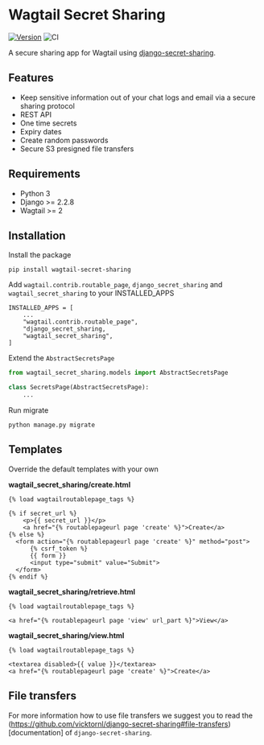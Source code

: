 # Wagtail Secret Sharing

[![Version](https://img.shields.io/pypi/v/wagtail-secret-sharing.svg?style=flat)](https://pypi.python.org/pypi/wagtail-secret-sharing/)
![CI](https://github.com/vicktornl/wagtail-secret-sharing/actions/workflows/ci.yml/badge.svg)

A secure sharing app for Wagtail using [django-secret-sharing](https://github.com/vicktornl/django-secret-sharing).

## Features

* Keep sensitive information out of your chat logs and email via a secure sharing protocol
* REST API
* One time secrets
* Expiry dates
* Create random passwords
* Secure S3 presigned file transfers

## Requirements

- Python 3
- Django >= 2.2.8
- Wagtail >= 2

## Installation

Install the package

```
pip install wagtail-secret-sharing
```

Add `wagtail.contrib.routable_page`, `django_secret_sharing` and `wagtail_secret_sharing` to your INSTALLED_APPS

```
INSTALLED_APPS = [
    ...
    "wagtail.contrib.routable_page",
    "django_secret_sharing,
    "wagtail_secret_sharing",
]
```


Extend the `AbstractSecretsPage`

```python
from wagtail_secret_sharing.models import AbstractSecretsPage

class SecretsPage(AbstractSecretsPage):
    ...
```

Run migrate

```
python manage.py migrate
```

## Templates

Override the default templates with your own

**wagtail_secret_sharing/create.html**

```
{% load wagtailroutablepage_tags %}

{% if secret_url %}
    <p>{{ secret_url }}</p>
    <a href="{% routablepageurl page 'create' %}">Create</a>
{% else %}
  <form action="{% routablepageurl page 'create' %}" method="post">
      {% csrf_token %}
      {{ form }}
      <input type="submit" value="Submit">
  </form>
{% endif %}
```

**wagtail_secret_sharing/retrieve.html**

```
{% load wagtailroutablepage_tags %}

<a href="{% routablepageurl page 'view' url_part %}">View</a>
```

**wagtail_secret_sharing/view.html**

```
{% load wagtailroutablepage_tags %}

<textarea disabled>{{ value }}</textarea>
<a href="{% routablepageurl page 'create' %}">Create</a>
```

## File transfers

For more information how to use file transfers we suggest you to read the (https://github.com/vicktornl/django-secret-sharing#file-transfers)[documentation] of `django-secret-sharing`.
